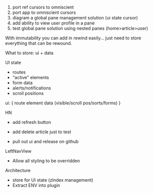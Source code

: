 
1. port ref cursors to omniscient
2. port app to omniscient cursors
3. diagram a global pane management solution (ui state cursor)
4. add ability to view user profile in a pane
5. test global pane solution using nested panes (home>article>user)

With immutability you can add in rewind easily... just need to store everything that can be rewound.

What to store: ui + data

UI state
- routes
- "active" elements
- form data
- alerts/notifications
- scroll positions

ui: {
route
element data (visible/scroll pos/sorts/forms)
}

HN
- add refresh button
- add delete article just to test

- pull out ui and release on github

LeftNavView
- Allow all styling to be overridden

Architecture
- store for UI state (zIndex management)
- Extract ENV into plugin
